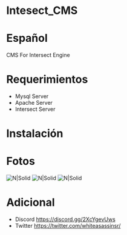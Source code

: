 # Intesect_CMS
# Español
 CMS For Intersect Engine
# Requerimientos
* Mysql Server
* Apache Server 
* Intersect Server
# Instalación

# Fotos
![N|Solid](https://i.postimg.cc/YhtYv98K/1.png)
![N|Solid](https://i.postimg.cc/G9Fv3YFx/2.png)
![N|Solid](https://i.postimg.cc/tYDPWjm1/3.png)


# Adicional
* Discord https://discord.gg/2XcYgevUws
* Twitter https://twitter.com/whiteasassinsr/
